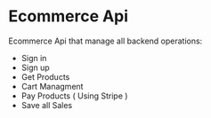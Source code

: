 # Ecommerce Api
Ecommerce Api that manage all backend operations:
- Sign in
- Sign up
- Get Products
- Cart Managment
- Pay Products ( Using Stripe )
- Save all Sales
